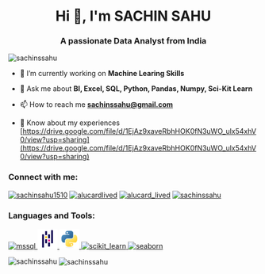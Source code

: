 <h1 align="center">Hi 👋, I'm SACHIN SAHU</h1>
<h3 align="center">A passionate Data Analyst from India</h3>

<p align="left"> <img src="https://komarev.com/ghpvc/?username=sachinssahu&label=Profile%20views&color=0e75b6&style=flat" alt="sachinssahu" /> </p>

- 🔭 I’m currently working on **Machine Learing Skills**

- 💬 Ask me about **BI, Excel, SQL, Python, Pandas, Numpy, Sci-Kit Learn**

- 📫 How to reach me **sachinssahu@gmail.com**

- 📄 Know about my experiences [https://drive.google.com/file/d/1EjAz9xaveRbhHOK0fN3uWO_ulx54xhV0/view?usp=sharing](https://drive.google.com/file/d/1EjAz9xaveRbhHOK0fN3uWO_ulx54xhV0/view?usp=sharing)

<h3 align="left">Connect with me:</h3>
<p align="left">
<a href="https://linkedin.com/in/sachinsahu1510" target="blank"><img align="center" src="https://raw.githubusercontent.com/rahuldkjain/github-profile-readme-generator/master/src/images/icons/Social/linked-in-alt.svg" alt="sachinsahu1510" height="30" width="40" /></a>
<a href="https://kaggle.com/alucardlived" target="blank"><img align="center" src="https://raw.githubusercontent.com/rahuldkjain/github-profile-readme-generator/master/src/images/icons/Social/kaggle.svg" alt="alucardlived" height="30" width="40" /></a>
<a href="https://instagram.com/alucard_lived" target="blank"><img align="center" src="https://raw.githubusercontent.com/rahuldkjain/github-profile-readme-generator/master/src/images/icons/Social/instagram.svg" alt="alucard_lived" height="30" width="40" /></a>
<a href="https://www.hackerrank.com/sachinssahu" target="blank"><img align="center" src="https://raw.githubusercontent.com/rahuldkjain/github-profile-readme-generator/master/src/images/icons/Social/hackerrank.svg" alt="sachinssahu" height="30" width="40" /></a>
</p>

<h3 align="left">Languages and Tools:</h3>
<p align="left"> <a href="https://www.microsoft.com/en-us/sql-server" target="_blank" rel="noreferrer"> <img src="https://www.svgrepo.com/show/303229/microsoft-sql-server-logo.svg" alt="mssql" width="40" height="40"/> </a> <a href="https://pandas.pydata.org/" target="_blank" rel="noreferrer"> <img src="https://raw.githubusercontent.com/devicons/devicon/2ae2a900d2f041da66e950e4d48052658d850630/icons/pandas/pandas-original.svg" alt="pandas" width="40" height="40"/> </a> <a href="https://www.python.org" target="_blank" rel="noreferrer"> <img src="https://raw.githubusercontent.com/devicons/devicon/master/icons/python/python-original.svg" alt="python" width="40" height="40"/> </a> <a href="https://scikit-learn.org/" target="_blank" rel="noreferrer"> <img src="https://upload.wikimedia.org/wikipedia/commons/0/05/Scikit_learn_logo_small.svg" alt="scikit_learn" width="40" height="40"/> </a> <a href="https://seaborn.pydata.org/" target="_blank" rel="noreferrer"> <img src="https://seaborn.pydata.org/_images/logo-mark-lightbg.svg" alt="seaborn" width="40" height="40"/> </a> </p>

<p><img align="left" src="https://github-readme-stats.vercel.app/api/top-langs?username=sachinssahu&show_icons=true&locale=en&layout=compact" alt="sachinssahu" /></p>

<p>&nbsp;<img align="center" src="https://github-readme-stats.vercel.app/api?username=sachinssahu&show_icons=true&locale=en" alt="sachinssahu" /></p>

